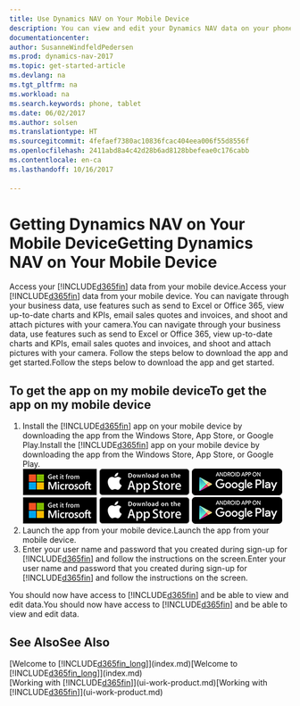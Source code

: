 ```yaml
---
title: Use Dynamics NAV on Your Mobile Device
description: You can view and edit your Dynamics NAV data on your phone or tablet.
documentationcenter: 
author: SusanneWindfeldPedersen
ms.prod: dynamics-nav-2017
ms.topic: get-started-article
ms.devlang: na
ms.tgt_pltfrm: na
ms.workload: na
ms.search.keywords: phone, tablet
ms.date: 06/02/2017
ms.author: solsen
ms.translationtype: HT
ms.sourcegitcommit: 4fefaef7380ac10836fcac404eea006f55d8556f
ms.openlocfilehash: 2411abd8a4c42d28b6ad8128bbefeae0c176cabb
ms.contentlocale: en-ca
ms.lasthandoff: 10/16/2017

---
```


# <a name="getting-dynamics-nav-on-your-mobile-device"></a><span data-ttu-id="d4e7d-103">Getting Dynamics NAV on Your Mobile Device</span><span class="sxs-lookup"><span data-stu-id="d4e7d-103">Getting Dynamics NAV on Your Mobile Device</span></span>
<span data-ttu-id="d4e7d-104">Access your [!INCLUDE[d365fin](includes/d365fin_md.md)] data from your mobile device.</span><span class="sxs-lookup"><span data-stu-id="d4e7d-104">Access your [!INCLUDE[d365fin](includes/d365fin_md.md)] data from your mobile device.</span></span> <span data-ttu-id="d4e7d-105">You can navigate through your business data, use features such as send to Excel or Office 365, view up-to-date charts and KPIs, email sales quotes and invoices, and shoot and attach pictures with your camera.</span><span class="sxs-lookup"><span data-stu-id="d4e7d-105">You can navigate through your business data, use features such as send to Excel or Office 365, view up-to-date charts and KPIs, email sales quotes and invoices, and shoot and attach pictures with your camera.</span></span> <span data-ttu-id="d4e7d-106">Follow the steps below to download the app and get started.</span><span class="sxs-lookup"><span data-stu-id="d4e7d-106">Follow the steps below to download the app and get started.</span></span>

## <a name="to-get-the-app-on-my-mobile-device"></a><span data-ttu-id="d4e7d-107">To get the app on my mobile device</span><span class="sxs-lookup"><span data-stu-id="d4e7d-107">To get the app on my mobile device</span></span>
1. <span data-ttu-id="d4e7d-108">Install the [!INCLUDE[d365fin](includes/d365fin_md.md)] app on your mobile device by downloading the app from the Windows Store, App Store, or Google Play.</span><span class="sxs-lookup"><span data-stu-id="d4e7d-108">Install the [!INCLUDE[d365fin](includes/d365fin_md.md)] app on your mobile device by downloading the app from the Windows Store, App Store, or Google Play.</span></span>  
<span data-ttu-id="d4e7d-109">[![Windows Store](./media/install-mobile-app/windowsstore.png)](http://go.microsoft.com/fwlink/?LinkId=734848)
[![App Store](./media/install-mobile-app/appstore.png)](http://go.microsoft.com/fwlink/?LinkId=734847) [![Google Play](./media/install-mobile-app/googleplay.png)](http://go.microsoft.com/fwlink/?LinkId=734849)</span><span class="sxs-lookup"><span data-stu-id="d4e7d-109">[![Windows Store](./media/install-mobile-app/windowsstore.png)](http://go.microsoft.com/fwlink/?LinkId=734848)
[![App Store](./media/install-mobile-app/appstore.png)](http://go.microsoft.com/fwlink/?LinkId=734847) [![Google Play](./media/install-mobile-app/googleplay.png)](http://go.microsoft.com/fwlink/?LinkId=734849)</span></span>  
2. <span data-ttu-id="d4e7d-110">Launch the app from your mobile device.</span><span class="sxs-lookup"><span data-stu-id="d4e7d-110">Launch the app from your mobile device.</span></span>
3. <span data-ttu-id="d4e7d-111">Enter your user name and password that you created during sign-up for [!INCLUDE[d365fin](includes/d365fin_md.md)] and follow the instructions on the screen.</span><span class="sxs-lookup"><span data-stu-id="d4e7d-111">Enter your user name and password that you created during sign-up for [!INCLUDE[d365fin](includes/d365fin_md.md)] and follow the instructions on the screen.</span></span>

<span data-ttu-id="d4e7d-112">You should now have access to [!INCLUDE[d365fin](includes/d365fin_md.md)] and be able to view and edit data.</span><span class="sxs-lookup"><span data-stu-id="d4e7d-112">You should now have access to [!INCLUDE[d365fin](includes/d365fin_md.md)] and be able to view and edit data.</span></span>

## <a name="see-also"></a><span data-ttu-id="d4e7d-113">See Also</span><span class="sxs-lookup"><span data-stu-id="d4e7d-113">See Also</span></span>
<span data-ttu-id="d4e7d-114">[Welcome to [!INCLUDE[d365fin_long](includes/d365fin_long_md.md)]](index.md)</span><span class="sxs-lookup"><span data-stu-id="d4e7d-114">[Welcome to [!INCLUDE[d365fin_long](includes/d365fin_long_md.md)]](index.md)</span></span>  
<span data-ttu-id="d4e7d-115">[Working with [!INCLUDE[d365fin](includes/d365fin_md.md)]](ui-work-product.md)</span><span class="sxs-lookup"><span data-stu-id="d4e7d-115">[Working with [!INCLUDE[d365fin](includes/d365fin_md.md)]](ui-work-product.md)</span></span>  

